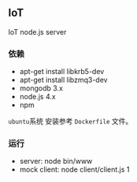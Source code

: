 ## IoT
IoT node.js server

### 依赖
* apt-get install libkrb5-dev
* apt-get install libzmq3-dev
* mongodb 3.x
* node.js 4.x
* npm

`ubuntu`系统 安装参考 `Dockerfile` 文件。



### 运行
* server: node bin/www
* mock client: node client/client.js 1




